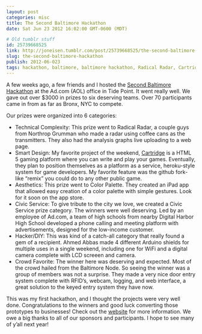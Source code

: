 ```yaml
---
layout: post
categories: misc
title: The Second Baltimore Hackathon
date: Sat Jun 23 2012 16:02:00 GMT-0600 (MDT)

# Old tumblr stuff
id: 25739668525
link: http://joneisen.tumblr.com/post/25739668525/the-second-baltimore-hackathon
slug: the-second-baltimore-hackathon
publish: 2012-06-023
tags: hackathon, baltimore, baltimore hackathon, Radical Radar, Cartridge, Ad.com, Northrop Grumman, Baltimore Node
---
```



A few weeks ago, a few friends and I hosted the [Second Baltimore Hackathon](http://baltimorehackathon.com) at the Ad.com (AOL) office in Tide Point. It went really well. We gave out over \$3000 in prizes to six deserving teams. Over 70 participants came in from as far as Bronx, NYC to compete.

Our prizes were organized into 6 categories:

-   Technical Complexity: This prize went to Radical Radar, a couple
    guys from Northrop Grumman who made a radar using coffee cans as the
    transmitters. They also had the analysis graphs live uploading to a
    web page.
-   Smart Design: My favorite project of the weekend,
    [Cartridge](http://crtrg.com/) is a HTML 5 gaming platform where you
    can write and play your games. Eventually, they plan to position
    themselves as a platform as a service, heroku-style system for game
    developers. My favorite feature was the github fork-like “remix” you
    could do to any other public game.
-   Aesthetics: This prize went to Color Palette. They created an iPad
    app that allowed easy creation of a color palette with simple
    gestures. Look for it soon on the app store.
-   Civic Service: To give tribute to the city we love, we created a
    Civic Service prize category. The winners were well deserving. Led
    by an employee of Ad.com, a team of high schools from nearby Digital
    Harbor High School developed a phone calling and meeting platform
    with advertisements, designed for the low-income customer.
-   Hacker/DIY: This was kind of a catch-all category that really found
    a gem of a recipient. Ahmed Abbas made 4 different Arduino shields
    for multiple uses in a single weekend, including one for WiFi and a
    digital camera complete with LCD screeen and camera.
-   Crowd Favorite: The winner here was deserving and expected. Most of
    the crowd hailed from the Baltimore Node. So seeing the winner was a
    group of members was not a surprise. They made a very nice door
    entry system complete with RFID’s, webcam, logging, and web
    interface, a great solution to the keyed entry system they have now.

This was my first hackathon, and I thought the projects were very well done. Congratulations to the winners and good luck converting those prototypes to businesses! Check out the [website](http://baltimorehackathon.com) for more information. We owe a big thanks to all of our sponsors and participants. I hope to see many of y’all next year!

